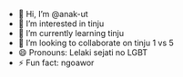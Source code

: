 - 👋 Hi, I’m @anak-ut
- 👀 I’m interested in tinju
- 🌱 I’m currently learning tinju
- 💞️ I’m looking to collaborate on tinju 1 vs 5
- 😄 Pronouns: Lelaki sejati no LGBT
- ⚡ Fun fact: ngoawor

<!---
anak-ut/anak-ut is a ✨ special ✨ repository because its `README.md` (this file) appears on your GitHub profile.
You can click the Preview link to take a look at your changes.
--->
